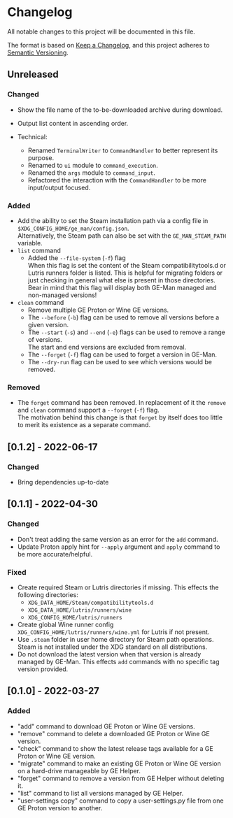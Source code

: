 # Changelog

All notable changes to this project will be documented in this file.

The format is based on [Keep a Changelog](https://keepachangelog.com/en/1.0.0/), and this project adheres
to [Semantic Versioning](https://semver.org/spec/v2.0.0.html).

## Unreleased

### Changed

* Show the file name of the to-be-downloaded archive during download.
* Output list content in ascending order.

* Technical:
  * Renamed `TerminalWriter` to `CommandHandler` to better represent its purpose.
  * Renamed to `ui` module to `command_execution`.
  * Renamed the `args` module to `command_input`.
  * Refactored the interaction with the `CommandHandler` to be more input/output focused.

### Added

* Add the ability to set the Steam installation path via a config file in `$XDG_CONFIG_HOME/ge_man/config.json`. <br>
  Alternatively, the Steam path can also be set with the `GE_MAN_STEAM_PATH` variable.
* `list` command
  * Added the `--file-system` (`-f`) flag<br>
    When this flag is set the content of the Steam compatibilitytools.d or Lutris runners folder is listed. This is
    helpful for migrating folders or just checking in general what else is present in those directories. Bear in
    mind that this flag will display both GE-Man managed and non-managed versions!
* `clean` command
  * Remove multiple GE Proton or Wine GE versions.
  * The `--before` (`-b`) flag can be used to remove all versions before a given version.
  * The `--start` (`-s`) and `--end` (`-e`) flags can be used to remove a range of versions.<br>
    The start and end versions are excluded from removal.
  * The `--forget` (`-f`) flag can be used to forget a version in GE-Man.
  * The `--dry-run` flag can be used to see which versions would be removed.

### Removed

* The `forget` command has been removed. In replacement of it the `remove` and `clean` command support
  a `--forget` (`-f`) flag.<br>
  The motivation behind this change is that `forget` by itself does too little to merit its existence as a separate
  command.

## [0.1.2] - 2022-06-17

### Changed

* Bring dependencies up-to-date

## [0.1.1] - 2022-04-30

### Changed

* Don't treat adding the same version as an error for the `add` command.
* Update Proton apply hint for `--apply` argument and `apply` command to be more accurate/helpful.

### Fixed

* Create required Steam or Lutris directories if missing. This effects the following directories:
  * `XDG_DATA_HOME/Steam/compatibilitytools.d`
  * `XDG_DATA_HOME/lutris/runners/wine`
  * `XDG_CONFIG_HOME/lutris/runners`
* Create global Wine runner config `XDG_CONFIG_HOME/lutris/runners/wine.yml` for Lutris if not present.
* Use `.steam` folder in user home directory for Steam path operations. Steam is not installed under the XDG
  standard on all distributions.
* Do not download the latest version when that version is already managed by GE-Man. This effects `add` commands
  with no specific tag version provided.

## [0.1.0] - 2022-03-27

### Added

* "add" command to download GE Proton or Wine GE versions.
* "remove" command to delete a downloaded GE Proton or Wine GE version.
* "check" command to show the latest release tags available for a GE Proton or Wine GE version.
* "migrate" command to make an existing GE Proton or Wine GE version on a hard-drive manageable by GE Helper.
* "forget" command to remove a version from GE Helper without deleting it.
* "list" command to list all versions managed by GE Helper.
* "user-settings copy" command to copy a user-settings.py file from one GE Proton version to another.
